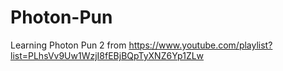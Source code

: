 # Photon-Pun
Learning Photon Pun 2 from https://www.youtube.com/playlist?list=PLhsVv9Uw1WzjI8fEBjBQpTyXNZ6Yp1ZLw
